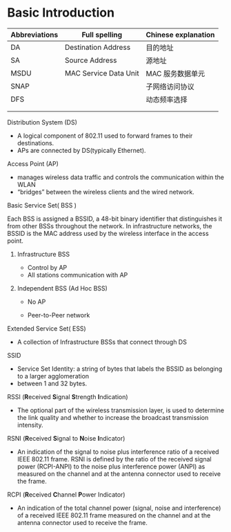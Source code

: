 # Basic Introduction

| Abbreviations | Full spelling         | Chinese explanation |
| ------------- | --------------------- | ------------------- |
| DA            | Destination Address   | 目的地址            |
| SA            | Source Address        | 源地址              |
| MSDU          | MAC Service Data Unit | MAC 服务数据单元    |
| SNAP          |                       | 子网络访问协议      |
| DFS           |                       | 动态频率选择        |
|               |                       |                     |
|               |                       |                     |



Distribution System (DS)

- A logical component of 802.11 used to forward frames to their destinations.
- APs are connected by DS(typically Ethernet).

Access Point (AP)

- manages wireless data traffic and controls the communication within the WLAN
- “bridges” between the wireless clients and the wired network. 

Basic Service Set( BSS )

Each BSS is assigned a BSSID, a 48-bit binary identifier that distinguishes it from
other BSSs throughout the network.  In infrastructure networks, the
BSSID is the MAC address used by the wireless interface in the access point.

1. Infrastructure BSS

   - Control by AP
   - All stations communication with AP

2. Independent BSS (Ad Hoc BSS)

   - No AP

   - Peer-to-Peer network

Extended Service Set( ESS)

- A collection of Infrastructure BSSs that connect through DS

SSID

- Service Set Identity: a string of bytes that labels the BSSID as belonging to a larger
  agglomeration 
- between 1 and 32 bytes. 

RSSI (**R**eceived **S**ignal **S**trength **I**ndication)

- The optional part of the wireless transmission layer, is used to determine the link quality and whether to
  increase the broadcast transmission intensity.

RSNI (**R**eceived **S**ignal to **N**oise **I**ndicator)

- An indication of the signal to noise plus interference ratio of a received IEEE 802.11 frame. RSNI is defined by the ratio of the received signal power (RCPI-ANPI) to the noise plus interference power (ANPI) as measured on the channel and at the antenna connector used to receive the frame.

RCPI (**R**eceived **C**hannel **P**ower Indicator)

- An indication of the total channel power (signal, noise and interference) of a
  received IEEE 802.11 frame measured on the channel and at the antenna connector
  used to receive the frame.

